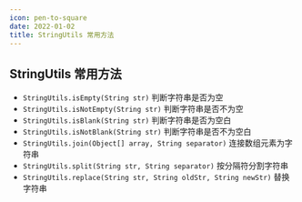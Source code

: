 ```yaml
---
icon: pen-to-square
date: 2022-01-02
title: StringUtils 常用方法
---
```


## StringUtils 常用方法

- `StringUtils.isEmpty(String str)` 判断字符串是否为空
- `StringUtils.isNotEmpty(String str)` 判断字符串是否不为空
- `StringUtils.isBlank(String str)` 判断字符串是否为空白
- `StringUtils.isNotBlank(String str)` 判断字符串是否不为空白
- `StringUtils.join(Object[] array, String separator)` 连接数组元素为字符串
- `StringUtils.split(String str, String separator)` 按分隔符分割字符串
- `StringUtils.replace(String str, String oldStr, String newStr)` 替换字符串





